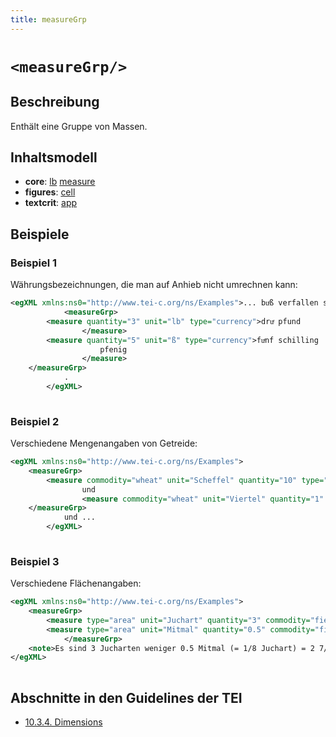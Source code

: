 ```yaml
---
title: measureGrp
---
```




# `<measureGrp/>`

## Beschreibung

Enthält eine Gruppe von Massen.

## Inhaltsmodell

- **core**: [lb](lb.md) [measure](measure.md)
- **figures**: [cell](cell.md)
- **textcrit**: [app](app.md)

## Beispiele

### Beispiel 1

Währungsbezeichnungen, die man auf Anhieb nicht umrechnen kann:

```xml
<egXML xmlns:ns0="http://www.tei-c.org/ns/Examples">... buͦß verfallen sin
            <measureGrp>
        <measure quantity="3" unit="lb" type="currency">druͤ pfund
                </measure>
        <measure quantity="5" unit="ß" type="currency">fuͤnf schilling
                    pfenig
                </measure>
    </measureGrp>
            .
        </egXML>
               
```

### Beispiel 2

Verschiedene Mengenangaben von Getreide:

```xml
<egXML xmlns:ns0="http://www.tei-c.org/ns/Examples">
    <measureGrp>
        <measure commodity="wheat" unit="Scheffel" quantity="10" type="volume">zehen schoͤffel</measure>
                und
                <measure commodity="wheat" unit="Viertel" quantity="1" type="volume">ain viertail waissen</measure>
    </measureGrp>
            und ...
        </egXML>
               
```

### Beispiel 3

Verschiedene Flächenangaben:

```xml
<egXML xmlns:ns0="http://www.tei-c.org/ns/Examples">
    <measureGrp>
        <measure type="area" unit="Juchart" quantity="3" commodity="field">dryg juchart akkers</measure>
        <measure type="area" unit="Mitmal" quantity="0.5" commodity="field">ains halben mitmels</measure>minder
            </measureGrp>
    <note>Es sind 3 Jucharten weniger 0.5 Mitmal (= 1/8 Juchart) = 2 7/8 Jucharten.</note>
</egXML>
               
```

## Abschnitte in den Guidelines der TEI

- [10.3.4. Dimensions](https://www.tei-c.org/release/doc/tei-p5-doc/en/html/MS.html#msdim)